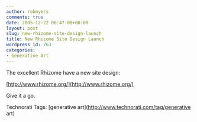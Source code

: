 ```yaml
---
author: robmyers
comments: true
date: 2005-12-22 06:47:08+00:00
layout: post
slug: new-rhizome-site-design-launch
title: New Rhizome Site Design Launch
wordpress_id: 763
categories:
- Generative Art
---
```


  
The excellent Rhizome have a new site design:  


  
[http://www.rhizome.org/](http://www.rhizome.org/)  


  
Give it a go.  


  


Technorati Tags: [generative art](http://www.technorati.com/tag/generative art)

  


